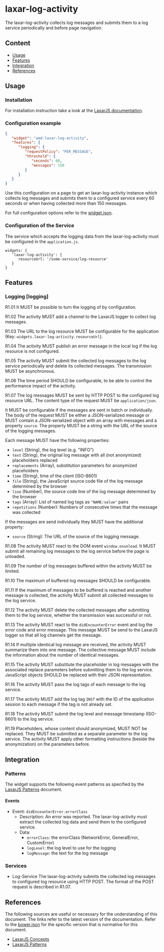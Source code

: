 # laxar-log-activity

The laxar-log-activity collects log messages and submits them to a log service periodically and before page navigation.


## Content

* [Usage](#usage)
* [Features](#features)
* [Integration](#integration)
* [References](#references)


## Usage

### Installation

For installation instruction take a look at the [LaxarJS documentation](https://github.com/LaxarJS/laxar/blob/master/docs/manuals/installing_widgets.md).


### Configuration example

```json
{
   "widget": "amd:laxar-log-activity",
   "features": {
      "logging": {
         "requestPolicy": "PER_MESSAGE",
         "threshold": {
            "seconds": 60,
            "messages": 150
         }
      }
   }
}
```
Use this configuration on a page to get an laxar-log-activity instance which collects log messages and submits them to a configured service every 60 seconds or when having collected more than 150 messages.

For full configuration options refer to the [widget.json](widget.json).


### Configuration of the Service

The service which accepts the logging data from the laxar-log-activity must be configured in the `application.js`.

```
widgets: {
   'laxar-log-activity': {
      resourceUrl: '/some-service/log-resource'
   }
}
```


## Features

### Logging [logging]

R1.01 It MUST be possible to turn the logging of by configuration.

R1.02 The activity MUST add a channel to the LaxarJS logger to collect log messages.

R1.03 The URL to the log resource MUST be configurable for the application (Key: `widgets.laxar-log-activity.resourceUrl`).

R1.04 The activity MUST publish an error message in the local log if the log resource is not configured.

R1.05 The activity MUST submit the collected log messages to the log service periodically and delete its collected messages.
The transmission MUST be asynchronous.

R1.06 The time period SHOULD be configurable, to be able to control the performance impact of the activity.

R1.07 The log messages MUST be sent by HTTP POST to the configured log resource URL.
The content type of the request MUST be `application/json`.

It MUST be configurable if the messages are sent in batch or individually.
The body of the request MUST be either a JSON-serialized message or MUST contain a JSON-serialized object with an array with messages and a property `source`.
The property MUST be a string with the URL of the source of the logging messages.

Each message MUST have the following properties:

  - `level` (String), the log level (e.g. "INFO")
  - `text` (String), the original log message with all (not anonymized) placeholders replaced
  - `replacements` (Array<String>), substitution parameters for anonymized placeholders
  - `time` (String), time of the client (ISO-8601)
  - `file` (String), the JavaScript source code file of the log message determined by the browser
  - `line` (Number), the source code line of the log message determined by the browser
  - `tags` (Array<String>): List of named log tags as `"NAME:value"` pairs
  - `repetitions` (Number): Numbers of consecutive times that the message was collected

If the messages are send individually they MUST have the additional property:
  - `source` (String): The URL of the source of the logging message.

R1.08 The activity MUST react to the DOM event `window.onunload`.
It MUST submit all remaining log messages to the log service before the page is unloaded.

R1.09 The number of log messages buffered within the activity MUST be limited.

R1.10 The maximum of buffered log messages SHOULD be configurable.

R1.11 If the maximum of messages to be buffered is reached and another message is collected, the activity MUST submit all collected messages to the log service.

R1.12 The activity MUST delete the collected messages after submitting them to the log service, whether the transmission was successful or not.

R1.13 The activity MUST react to the `didEncounterError` event and log the error code and error message.
This message MUST be send to the LaxarJS logger so that all log channels get the message.

R1.14 If multiple identical log message are received, the activity MUST summarize them into one message.
The collective message MUST include the information about the number of identical messages.

R1.15 The activity MUST substitute the placeholder in log messages with the associated replace parameters before submitting them to the log service.
JavaScript objects SHOULD be replaced with their JSON representation.

R1.16 The activity MUST pass the log tags of each message to the log service.

R1.17 The activity MUST add the log tag `INST` with the ID of the application session to each message if the tag is not already set.

R1.18 The activity MUST submit the log level and message timestamp (ISO-8601) to the log service.

R1.19 Placeholders, whose content should anonymized, MUST NOT be replaced.
They MUST be submitted as a separate parameter to the log service.
The activity MUST apply other formatting instructions (beside the anonymization) on the parameters before.


## Integration

### Patterns

The widget supports the following event patterns as specified by the [LaxarJS Patterns] document.


#### Events

* Event: `didEncounterError.errorClass`
   * Description: An error was reported.
   The laxar-log-activity must extract the collected log data and send them to the configured service.
   * Data:
     * `errorClass`: the errorClass (NetworkError, GeneralError, CustomError)
     * `logLevel`: the log level to use for the logging
     * `logMessage`: the text for the log message


### Services

* Log-Service
  The laxar-log-activity submits the collected log messages to configured log resource using HTTP POST.
  The format of the POST request is described in R1.07.


## References

The following sources are useful or necessary for the understanding of this document.
The links refer to the latest version of the documentation.
Refer to the [bower.json](bower.json)  for the specific version that is normative for this document.

* [LaxarJS Concepts]
* [LaxarJS Patterns]

[LaxarJS Concepts]: https://github.com/LaxarJS/laxar/blob/master/docs/concepts.md "LaxarJS Concepts"
[LaxarJS Patterns]: https://github.com/LaxarJS/laxar_patterns/blob/master/docs/index.md "LaxarJS Patterns"
